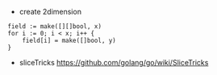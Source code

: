 * create 2dimension

```
field := make([][]bool, x)
for i := 0; i < x; i++ {
    field[i] = make([]bool, y)
}
```

* sliceTricks
https://github.com/golang/go/wiki/SliceTricks